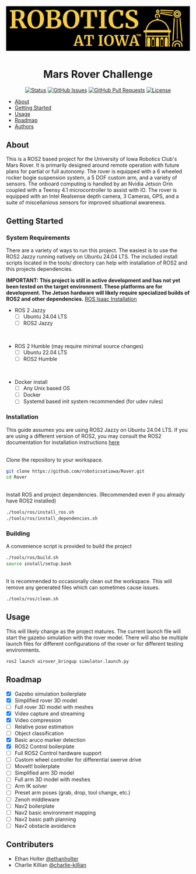 <h1 align="center"><img src="https://github.com/roboticsatiowa/Documents-and-Resources/raw/main/Media/Banner.png?raw=true"/></h1>

<h1 align="center">Mars Rover Challenge</h1>

<div align="center">

[![Status](https://img.shields.io/badge/status-active-success.svg)]()
[![GitHub Issues](https://img.shields.io/github/issues/roboticsatiowa/Rover.svg)](https://github.com/roboticsatiowa/Rover/issues)
[![GitHub Pull Requests](https://img.shields.io/github/issues-pr/roboticsatiowa/Rover.svg)](https://github.com/roboticsatiowa/Rover/pulls)
[![License](https://img.shields.io/badge/license-GPLv3.0-blue.svg)](/LICENSE)

</div>

- [About](#about)
- [Getting Started](#getting_started)
- [Usage](#usage)
- [Roadmap](#roadmap)
- [Authors](#authors)

## About <a name = "about"></a>

This is a ROS2 based project for the University of Iowa Robotics Club's Mars Rover. It is primarily designed around remote operation with future plans for partial or full autonomy. The rover is equipped with a 6 wheeled rocker bogie suspension system, a 5 DOF custom arm, and a variety of sensors. The onboard computing is handled by an Nvidia Jetson Orin coupled with a Teensy 4.1 microcontroller to assist with IO. The rover is equipped with an Intel Realsense depth camera, 3 Cameras, GPS, and a suite of miscellanious sensors for improved situational awareness.

## Getting Started <a name = "getting_started"></a>

### System Requirements

There are a variety of ways to run this project. The easiest is to use the ROS2 Jazzy running natively on Ubuntu 24.04 LTS. The included install scripts located in the tools/ directory can help with installation of ROS2 and this projects dependencies.

<b>IMPORTANT: This project is still in active development and has not yet been tested on the target environment. These platforms are for development. The Jetson hardware will likely require specialized builds of ROS2 and other dependencies.</b> [ROS Isaac Installation](https://nvidia-isaac-ros.github.io/getting_started/isaac_ros_buildfarm_cdn.html)

- ROS 2 Jazzy
  - [ ] Ubuntu 24.04 LTS
  - [ ] ROS2 Jazzy
<br>

- ROS 2 Humble (may require minimal source changes)
  - [ ] Ubuntu 22.04 LTS
  - [ ] ROS2 Humble
<br>

- Docker install
  - [ ] Any Unix based OS
  - [ ] Docker
  - [ ] Systemd based init system recommended (for udev rules)

### Installation

This guide assumes you are using ROS2 Jazzy on Ubuntu 24.04 LTS. If you are using a different version of ROS2, you may consult the ROS2 documentation for installation instructions [here](https://docs.ros.org/en/humble/Installation/Ubuntu-Install-Debs.html)

<br>
Clone the repository to your workspace.

```bash
git clone https://github.com/roboticsatiowa/Rover.git
cd Rover
```

<br>
Install ROS and project dependencies. (Recommended even if you already have ROS2 installed)

```bash
./tools/ros/install_ros.sh
./tools/ros/install_dependencies.sh
```

### Building


A convenience script is provided to build the project

```bash
./tools/ros/build.sh
source install/setup.bash
```
<br>
It is recommended to occasionally clean out the workspace. This will remove any generated files which can sometimes cause issues.

```bash
./tools/ros/clean.sh
```


## Usage <a name = "usage"></a>

This will likely change as the project matures. The current launch file will start the gazebo simulation with the rover model. There will also be multiple launch files for different configurations of the rover or for different testing environments.

```bash
ros2 launch uirover_bringup simulator.launch.py
```

## Roadmap

- [x] Gazebo simulation boilerplate
- [x] Simplified rover 3D model
- [ ] Full rover 3D model with meshes
- [x] Video capture and streaming
- [x] Video compression
- [ ] Relative pose estimation
- [ ] Object classification
- [x] Basic aruco marker detection
- [x] ROS2 Control boilerplate
- [ ] Full ROS2 Control hardware support
- [ ] Custom wheel controller for differential swerve drive
- [ ] MoveIt! boilerplate
- [ ] Simplified arm 3D model
- [ ] Full arm 3D model with meshes
- [ ] Arm IK solver
- [ ] Preset arm poses (grab, drop, tool change, etc.)
- [ ] Zenoh middleware
- [ ] Nav2 boilerplate
- [ ] Nav2 basic environment mapping
- [ ] Nav2 basic path planning
- [ ] Nav2 obstacle avoidance

## Contributers <a name = "authors"></a>

- Ethan Holter [@ethanholter](https://github.com/ethanholter)
- Charlie Killian [@charlie-killian](https://github.com/charlie-killian)
